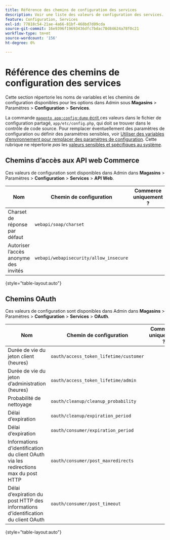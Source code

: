 ```yaml
---
title: Référence des chemins de configuration des services
description: Voir une liste des valeurs de configuration des services.
feature: Configuration, Services
exl-id: 77818c54-21ae-4a66-81bf-468bd7d09cda
source-git-commit: 16e9396f19693436dfc7bdac78d84624a78f0c21
workflow-type: tm+mt
source-wordcount: '156'
ht-degree: 0%

---
```


# Référence des chemins de configuration des services

Cette section répertorie les noms de variables et les chemins de configuration disponibles pour les options dans Admin sous **Magasins** > Paramètres > **Configuration** > **Services**.

La commande [`magento app:config:dump` écrit ](../cli/export-configuration.md) ces valeurs dans le fichier de configuration partagé, `app/etc/config.php`, qui doit se trouver dans le contrôle de code source. Pour remplacer éventuellement des paramètres de configuration ou définir des paramètres sensibles, voir [Utiliser des variables d’environnement pour remplacer des paramètres de configuration](override-config-settings.md#environment-variables). Cette rubrique ne répertorie _pas_ les [valeurs sensibles et spécifiques au système](config-reference-sens.md).

## Chemins d’accès aux API web Commerce

Ces valeurs de configuration sont disponibles dans Admin dans **Magasins** > Paramètres > **Configuration** > **Services** > **API Web**.

| Nom | Chemin de configuration | Commerce uniquement ? |
|--------------|--------------|--------------|
| Charset de réponse par défaut | `webapi/soap/charset` | <!-- ![Not Commerce-only](/help/assets/configuration/red-x.png) --> |
| Autoriser l’accès anonyme des invités | `webapi/webapisecurity/allow_insecure` | <!-- ![Not Commerce-only](/help/assets/configuration/red-x.png) --> |

{style="table-layout:auto"}

## Chemins OAuth

Ces valeurs de configuration sont disponibles dans Admin dans **Magasins** > Paramètres > **Configuration** > **Services** > **OAuth**.

| Nom | Chemin de configuration | Commerce uniquement ? |
|--------------|--------------|--------------|
| Durée de vie du jeton client (heures) | `oauth/access_token_lifetime/customer` | <!-- ![Not Commerce-only](/help/assets/configuration/red-x.png) --> |
| Durée de vie du jeton d’administration (heures) | `oauth/access_token_lifetime/admin` | <!-- ![Not Commerce-only](/help/assets/configuration/red-x.png) --> |
| Probabilité de nettoyage | `oauth/cleanup/cleanup_probability` | <!-- ![Not Commerce-only](/help/assets/configuration/red-x.png) --> |
| Délai d’expiration | `oauth/cleanup/expiration_period` | <!-- ![Not Commerce-only](/help/assets/configuration/red-x.png) --> |
| Délai d’expiration | `oauth/consumer/expiration_period` | <!-- ![Not Commerce-only](/help/assets/configuration/red-x.png) --> |
| Informations d’identification du client OAuth via les redirections max du post HTTP | `oauth/consumer/post_maxredirects` | <!-- ![Not Commerce-only](/help/assets/configuration/red-x.png) --> |
| Délai d’expiration du post HTTP des informations d’identification du client OAuth | `oauth/consumer/post_timeout` | <!-- ![Not Commerce-only](/help/assets/configuration/red-x.png) --> |

{style="table-layout:auto"}
